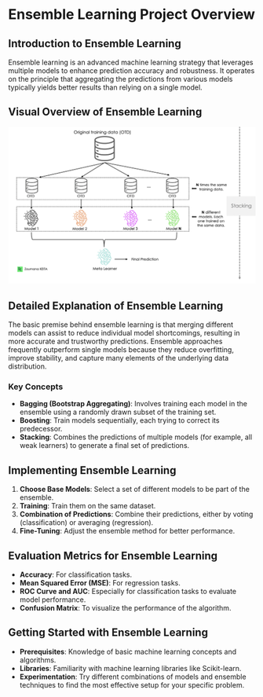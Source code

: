 
# Ensemble Learning Project Overview

## Introduction to Ensemble Learning
Ensemble learning is an advanced machine learning strategy that leverages multiple models to enhance prediction accuracy and robustness. It operates on the principle that aggregating the predictions from various models typically yields better results than relying on a single model.

## Visual Overview of Ensemble Learning
<img src="/Supervised%20Machine%20Learning/images/Ensemble-learning.png" width="600">

## Detailed Explanation of Ensemble Learning
The basic premise behind ensemble learning is that merging different models can assist to reduce individual model shortcomings, resulting in more accurate and trustworthy predictions.
Ensemble approaches frequently outperform single models because they reduce overfitting, improve stability, and capture many elements of the underlying data distribution.

### Key Concepts
- **Bagging (Bootstrap Aggregating)**: Involves training each model in the ensemble using a randomly drawn subset of the training set.
- **Boosting**: Train models sequentially, each trying to correct its predecessor.
- **Stacking**: Combines the predictions of multiple models (for example, all weak learners) to generate a final set of predictions.

## Implementing Ensemble Learning
1. **Choose Base Models**: Select a set of different models to be part of the ensemble.
2. **Training**: Train them on the same dataset.
3. **Combination of Predictions**: Combine their predictions, either by voting (classification) or averaging (regression).
4. **Fine-Tuning**: Adjust the ensemble method for better performance.

## Evaluation Metrics for Ensemble Learning
- **Accuracy**: For classification tasks.
- **Mean Squared Error (MSE)**: For regression tasks.
- **ROC Curve and AUC**: Especially for classification tasks to evaluate model performance.
- **Confusion Matrix**: To visualize the performance of the algorithm.

## Getting Started with Ensemble Learning
- **Prerequisites**: Knowledge of basic machine learning concepts and algorithms.
- **Libraries**: Familiarity with machine learning libraries like Scikit-learn.
- **Experimentation**: Try different combinations of models and ensemble techniques to find the most effective setup for your specific problem.

